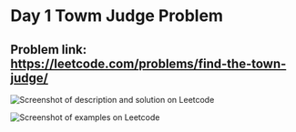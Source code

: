 # Day 1 Towm Judge Problem
## Problem link: https://leetcode.com/problems/find-the-town-judge/

![Screenshot of description and solution on Leetcode](https://github.com/RishiSethi/DSA_ProblemSolving_with_Python3/assets/72301298/3d766206-fdda-429e-abe9-90a1c7f72be6)

![Screenshot of examples on Leetcode](https://github.com/RishiSethi/DSA_ProblemSolving_with_Python3/assets/72301298/810d3d38-c2f7-43e3-aa36-9a574a40e0e0)



